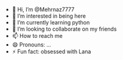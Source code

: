 - 👋 Hi, I’m @Mehrnaz7777
- 👀 I’m interested in being here
- 🌱 I’m currently learning python
- 💞️ I’m looking to collaborate on my friends 
- 📫 How to reach me 
- 😄 Pronouns: ...
- ⚡ Fun fact: obsessed with Lana 

<!---
Mehrnaz7777/Mehrnaz7777 is a ✨ special ✨ repository because its `README.md` (this file) appears on your GitHub profile.
You can click the Preview link to take a look at your changes.
--->
